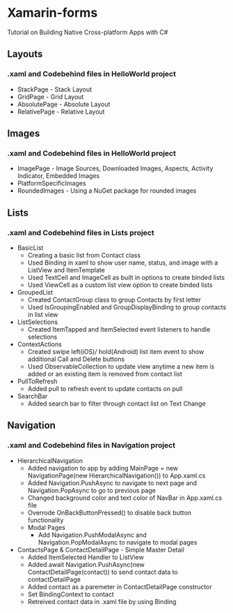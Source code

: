 # Xamarin-forms
Tutorial on Building Native Cross-platform Apps with C# 

## Layouts
### .xaml and Codebehind files in HelloWorld project
- StackPage - Stack Layout
- GridPage - Grid Layout
- AbsolutePage - Absolute Layout
- RelativePage - Relative Layout

## Images
### .xaml and Codebehind files in HelloWorld project
- ImagePage - Image Sources, Downloaded Images, Aspects, Activity Indicator, Embedded Images
- PlatformSpecificImages
- RoundedImages - Using a NuGet package for rounded images

## Lists
### .xaml and Codebehind files in Lists project
- BasicList
    - Creating a basic list from Contact class 
    - Used Binding in xaml to show user name, status, and image with a ListView and ItemTemplate 
    - Used TextCell and ImageCell as built in options to create binded lists
    - Used ViewCell as a custom list view option to create binded lists
- GroupedList 
    - Created ContactGroup class to group Contacts by first letter
    - Used IsGroupingEnabled and GroupDisplayBinding to group contacts in list view
- ListSelections 
    - Created ItemTapped and ItemSelected event listeners to handle selections
- ContextActions
    - Created swipe left(iOS)/ hold(Android) list item event to show additional Call and Delete buttons
    - Used ObservableCollection to update view anytime a new item is added or an existing item is removed from contact list
- PullToRefresh
    - Added pull to refresh event to update contacts on pull
- SearchBar
    - Added search bar to filter through contact list on Text Change

## Navigation
### .xaml and Codebehind files in Navigation project
- HierarchicalNavigation
    - Added navigation to app by adding MainPage = new NavigationPage(new HierarchicalNavigation()) to App.xaml.cs
    - Added Navigation.PushAsync to navigate to next page and Navigation.PopAsync to go to previous page
    - Changed background color and text color of NavBar in App.xaml.cs file
    - Overrode OnBackButtonPressed() to disable back button functionality
    - Modal Pages
        - Add Navigation.PushModalAsync and Navigation.PopModalAsync to navigate to modal pages
- ContactsPage & ContactDetailPage - Simple Master Detail
    - Added ItemSelected Handler to ListView
    - Added await Navigation.PushAsync(new ContactDetailPage(contact)) to send contact data to contactDetailPage
    - Added contact as a paremeter in ContactDetailPage constructor
    - Set BindingContext to contact
    - Retreived contact data in .xaml file by using Binding